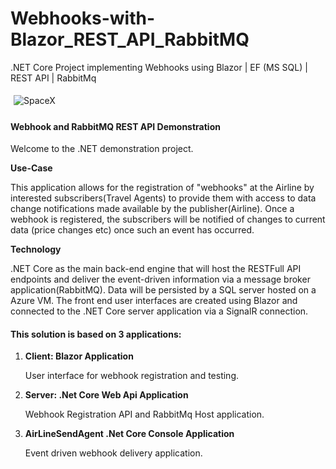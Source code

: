 # Webhooks-with-Blazor_REST_API_RabbitMQ
.NET Core Project implementing Webhooks using Blazor | EF (MS SQL) | REST API | RabbitMq

<div style="border:1px sold; padding:5px">
 <img src="http://jonathancoombes.com/project.png" alt="SpaceX" />
 </div>

 <h4 class="text-white">Webhook and RabbitMQ REST API Demonstration</h4>
 <p class="">Welcome to the .NET demonstration project.</p>
<strong class="">Use-Case</strong>
<p>
This application allows for the registration of "webhooks" at the Airline by interested subscribers(Travel Agents) to provide them with access to data
change notifications made available by the publisher(Airline). Once a webhook is registered, the subscribers will be notified of changes to current data (price changes etc) once such an event has occurred.
</p>
<strong class="">Technology</strong>
<p>
.NET Core as the main back-end engine that will host the RESTFull API endpoints and deliver the event-driven information via a message broker application(RabbitMQ).
Data will be persisted by a SQL server hosted on a Azure VM.
The front end user interfaces are created using Blazor and connected to the .NET Core server application via a SignalR connection.
</p>
<h4>This solution is based on 3 applications:</h4>
<ol>
 
<strong><li> Client: Blazor Application</li></strong>
  <p> User interface for webhook registration and testing.</p>

<strong><li> Server: .Net Core Web Api Application</li></strong>
<p> Webhook Registration API and RabbitMq Host application.</p>

<strong><li> AirLineSendAgent .Net Core Console Application</li></strong>
<p> Event driven webhook delivery application.</p>
 
 </ol>
